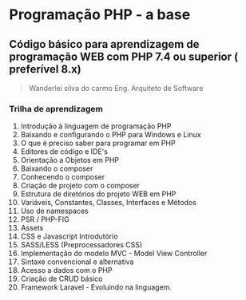 # Programação PHP - a base
## Código básico para aprendizagem de programação WEB com PHP 7.4 ou superior ( preferível 8.x)

> Wanderlei silva do carmo
> Eng. Arquiteto de Software

### Trilha de aprendizagem
1. Introdução à linguagem de programação PHP
2. Baixando e configurando o PHP para Windows e Linux
3. O que é preciso saber para programar em PHP
4. Editores de código e IDE's 
5. Orientação a Objetos em PHP
6. Baixando o composer
7. Conhecendo o composer
8. Criação de projeto com o composer
9. Estrutura de diretórios do projeto WEB em PHP
10. Variáveis, Constantes, Classes, Interfaces e Métodos
11. Uso de namespaces
12. PSR / PHP-FIG
13. Assets
14. CSS e Javascript Introdutório
15. SASS/LESS (Preprocessadores CSS)
16. Implementação do modelo MVC - Model View Controller
17. Sintaxe convencional e alternativa
18. Acesso a dados com o PHP
19. Criação de CRUD básico
20. Framework Laravel - Evoluindo na linguagem.